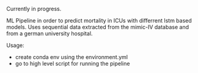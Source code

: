 Currently in progress. 

ML Pipeline in order to predict mortality in ICUs with differrent lstm based models. Uses sequential data extracted from the mimic-IV database and from a german university hospital.

Usage: 
- create conda env using the environment.yml
- go to high level script for running the pipeline
